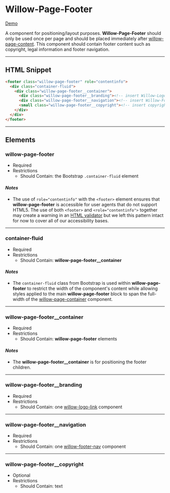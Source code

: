 # **Willow-Page-Footer**

[Demo](https://unumux.github.io/willow-testing-site/components/page-footer.html)

A component for positioning/layout purposes. **Willow-Page-Footer** should only be used once per page and should be placed immediately after [willow-page-content](../page-content). This component should contain footer content such as copyright, legal information and footer navigation.

---

## HTML Snippet

```html
<footer class="willow-page-footer" role="contentinfo">
  <div class="container-fluid">
    <div class="willow-page-footer__container">
      <div class="willow-page-footer__branding"><!-- insert Willow-Logo-Link Component --></div>
      <div class="willow-page-footer__navigation"><!-- insert Willow-Footer-Nav Component Here --></div>
      <small class="willow-page-footer__copyright"><!-- insert copyright text here --></small>
    </div>
  </div>
</footer>
```

---

## Elements

### willow-page-footer

- Required
- Restrictions
  - Should Contain: the Bootstrap `.container-fluid` element

#### _Notes_

- The use of `role="contentinfo"` with the `<footer>` element ensures that **willow-page-footer** is accessible for user agents that do not support HTML5. The use of both `<footer>` and `<role="contentinfo">` together may create a warning in an [HTML validator](https://validator.w3.org/) but we left this pattern intact for now to cover all of our accessibility bases.

---

### container-fluid

- Required
- Restrictions
  - Should Contain: **willow-page-footer__container**

#### _Notes_

- The `container-fluid` class from Bootstrap is used within **willow-page-footer** to restrict the width of the component's content while allowing styles applied to the main **willow-page-footer** block to span the full-width of the [willow-page-container](../page-container) component.

---

### willow-page-footer__container

  - Required
  - Restrictions
    - Should Contain: **willow-page-footer** elements

#### _Notes_

- The **willow-page-footer__container** is for positioning the footer children.

---

### willow-page-footer__branding

- Required
- Restrictions
  - Should Contain: one [willow-logo-link](../logo-link) component

---

### willow-page-footer__navigation

- Required
- Restrictions
  - Should Contain: one [willow-footer-nav](../footer-nav) component

---

### willow-page-footer__copyright

- Optional
- Restrictions
  - Should Contain: text
